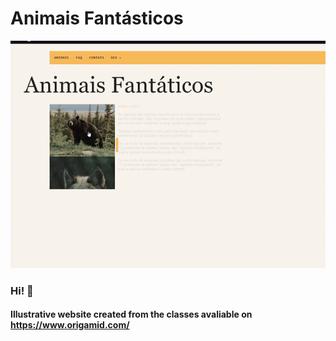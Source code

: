 # Animais Fantásticos

![Design of the website](./img/design.gif)

### Hi! 👋

#### Illustrative website created from the classes avaliable on https://www.origamid.com/






